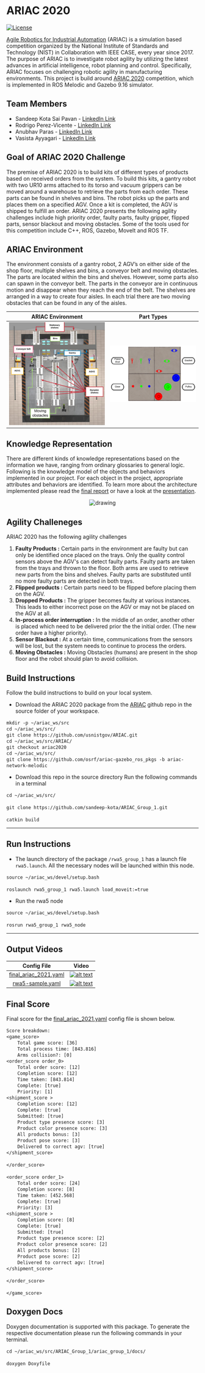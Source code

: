 # ARIAC 2020
[![License](https://img.shields.io/badge/License-BSD%203--Clause-blue.svg)](https://opensource.org/licenses/BSD-3-Clause)

[Agile Robotics for Industrial Automation](https://www.nist.gov/el/intelligent-systems-division-73500/agile-robotics-industrial-automation-competition) (ARIAC) is a simulation based competition organized by the National Institute of Standards and Technology (NIST) in Collaboration with IEEE CASE, every year since 2017.  The purpose of ARIAC is to investigate robot agility by utilizing the latest advances in artificial intelligence, robot planning and control. Specifically, ARIAC focuses on challenging robotic agility in manufacturing environments. This project is build around [ARIAC 2020](https://github.com/usnistgov/ARIAC/tree/ariac2020) competition, which is implemented in ROS Melodic and Gazebo 9.16 simulator.

## Team Members

- Sandeep Kota Sai Pavan - [LinkedIn Link](https://www.linkedin.com/in/skotasai/)
- Rodrigo Perez-Vicente - [LinkedIn Link](https://www.linkedin.com/in/rodrigodelazcano/)
- Anubhav Paras - [LinkedIn Link](https://www.linkedin.com/in/anubhavparas/)
- Vasista Ayyagari - [LinkedIn Link](https://www.linkedin.com/in/vasista-ayyagari-b559b8144/)

## Goal of ARIAC 2020 Challenge
The premise of ARIAC 2020 is to build kits of different types of products based on received orders from the system. To build this kits, a gantry robot with two UR10 arms attached to its torso and vacuum grippers can be moved around a warehouse to retrieve the parts from each order. These parts can be found in shelves and bins. The robot picks up the parts and places them on a specified AGV. Once a kit is completed, the AGV is shipped to fulfill an order. ARIAC 2020 presents the following agility challenges include high priority order, faulty parts, faulty gripper, flipped parts, sensor blackout and moving obstacles.  Some of the tools used for this competition include C++, ROS, Gazebo, MoveIt and ROS TF.

## ARIAC Environment

The environment consists of a gantry robot, 2 AGV’s on either side of the shop floor, multiple shelves and bins, a conveyor belt and moving obstacles. The parts are located within the bins and shelves. However, some parts also can spawn in the conveyor belt. The parts in the conveyor are in continuous motion and disappear when they reach the end of the belt. The shelves are arranged in a way to create four aisles. In each trial there are two moving obstacles that can be found in any of the aisles.


ARIAC Environment             |  Part Types
:-------------------------:|:-------------------------:
![](./rwa5_group_1/docs/readme_images/ariac_from_above.png)  |  ![](./rwa5_group_1/docs/readme_images/part_types.png)


## Knowledge Representation
There are different kinds of knowledge representations based on the information we have, ranging from ordinary glossaries to general logic. Following is the knowledge model of the objects and behaviors implemented in our project. For each object in the project, appropriate attributes and behaviors are identified. To learn more about the architecture implemented please read the [final report](https://drive.google.com/file/d/1-XxIVknE4O_pLyZTwY1GoaqGvqv6Sk5j/view?usp=sharing) or have a look at the [presentation](https://drive.google.com/file/d/1EpHO7O77YrO4odJyRM18okfMnBBDxLN4/view?usp=sharing).
<p align="center">
<img  src="./rwa5_group_1/docs/readme_images/knowledge_representation.PNG"  alt="drawing" width="600"/>
</p>

## Agility Challeneges

ARIAC 2020 has the following agility challenges
1)  <b> Faulty Products :</b> Certain parts in the environment are faulty but can only be identified once placed on the trays. Only the quality control sensors above the AGV's can detect faulty parts. Faulty parts are taken from the trays and thrown to the floor. Both arms are used to retrieve new parts from the bins and shelves. Faulty parts are substituted until no more faulty parts are detected in both trays. 
2) <b> Flipped products :</b> Certain parts need to be flipped before placing them on the AGV. 
3) <b> Dropped Products :</b>  The gripper becomes faulty at various instances. This leads to either incorrect pose on the AGV or  may not be placed on the AGV at all.
4) <b> In-process order interruption :</b> In the middle of an order, another other is placed which need to  be delivered prior the the initial order. (The new order have a higher priority).
5) <b> Sensor Blackout :</b> At a certain time, communications from the sensors will be lost, but the system needs to continue to process the orders.
6) <b> Moving Obstacles :</b> Moving Obstacles (humans) are present in the shop floor and the robot should plan to avoid collision.


## Build Instructions
Follow the build instructions to build on your local system. 
- Download the ARIAC 2020 package from the [ARIAC](https://github.com/usnistgov/ARIAC/tree/ariac2020) github repo in the source folder of your workspace.
```
mkdir -p ~/ariac_ws/src
cd ~/ariac_ws/src/
git clone https://github.com/usnistgov/ARIAC.git
cd ~/ariac_ws/src/ARIAC/
git checkout ariac2020
cd ~/ariac_ws/src/
git clone https://github.com/osrf/ariac-gazebo_ros_pkgs -b ariac-network-melodic
```

- Download this repo in the source directory
Run the following commands in a terminal

```
cd ~/ariac_ws/src/

git clone https://github.com/sandeep-kota/ARIAC_Group_1.git

catkin build
```

---
## Run Instructions
 - The launch directory of the package `/rwa5_group_1` has a launch file `rwa5.launch`. All the necessary nodes will be launched within this node.

 ```
source ~/ariac_ws/devel/setup.bash

roslaunch rwa5_group_1 rwa5.launch load_moveit:=true
 ```

 - Run the rwa5 node 
 ```
source ~/ariac_ws/devel/setup.bash

rosrun rwa5_group_1 rwa5_node
 ``` 


---
 ## Output Videos

Config File | Video
:-------------------------:|:-------------------------:
[final_ariac_2021.yaml](./rwa5_group_1/config/final_ariac_2021.yaml)  | [![alt text](./rwa5_group_1/docs/output_score/video_thumbnail.PNG?raw=true "Final Output Video")](https://www.youtube.com/watch?v=VHgZroqvAyw&ab_channel=RodrigoPerez)
[rwa5-sample.yaml](./rwa5_group_1/config/rwa5-sample.yaml)  | [![alt text](./rwa5_group_1/docs/output_score/video_thumbnail.PNG?raw=true "Final Output Video")](https://www.youtube.com/watch?v=ij6FFzRd-K4&ab_channel=RodrigoPerez)


## Final Score
Final score for the [final_ariac_2021.yaml](./rwa5_group_1/config/final_ariac_2021.yaml) config file is shown below.

```
Score breakdown:
<game_score>
	Total game score: [36]
	Total process time: [843.816]
	Arms collision?: [0]
<order_score order_0>
	Total order score: [12]
	Completion score: [12]
	Time taken: [843.814]
	Complete: [true]
	Priority: [1]
<shipment_score >
	Completion score: [12]
	Complete: [true]
	Submitted: [true]
	Product type presence score: [3]
	Product color presence score: [3]
	All products bonus: [3]
	Product pose score: [3]
	Delivered to correct agv: [true]
</shipment_score>

</order_score>

<order_score order_1>
	Total order score: [24]
	Completion score: [8]
	Time taken: [452.568]
	Complete: [true]
	Priority: [3]
<shipment_score >
	Completion score: [8]
	Complete: [true]
	Submitted: [true]
	Product type presence score: [2]
	Product color presence score: [2]
	All products bonus: [2]
	Product pose score: [2]
	Delivered to correct agv: [true]
</shipment_score>

</order_score>

</game_score>
```
## Doxygen Docs

Doxygen documentation is supported with this package. To generate the respective documentation please run the following commands in your terminal.
 ```
cd ~/ariac_ws/src/ARIAC_Group_1/ariac_group_1/docs/

doxygen Doxyfile 
 ``` 
